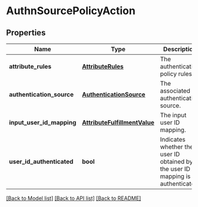 # AuthnSourcePolicyAction

## Properties
Name | Type | Description | Notes
------------ | ------------- | ------------- | -------------
**attribute_rules** | [**AttributeRules**](AttributeRules.md) | The authentication policy rules. | [optional] 
**authentication_source** | [**AuthenticationSource**](AuthenticationSource.md) | The associated authentication source. | 
**input_user_id_mapping** | [**AttributeFulfillmentValue**](AttributeFulfillmentValue.md) | The input user ID mapping. | [optional] 
**user_id_authenticated** | **bool** | Indicates whether the user ID obtained by the user ID mapping is authenticated. | [optional] 

[[Back to Model list]](../README.md#documentation-for-models) [[Back to API list]](../README.md#documentation-for-api-endpoints) [[Back to README]](../README.md)


